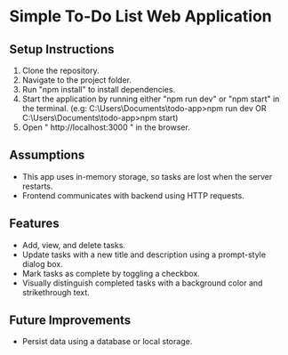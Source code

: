 # Simple To-Do List Web Application #

## Setup Instructions

1. Clone the repository.
2. Navigate to the project folder.
3. Run "npm install" to install dependencies.
4. Start the application by running either "npm run dev" or "npm start" in the terminal.
   (e.g: C:\Users\Documents\todo-app>npm run dev OR C:\Users\Documents\todo-app>npm start)
5. Open " http://localhost:3000 " in the browser.

## Assumptions
- This app uses in-memory storage, so tasks are lost when the server restarts.
- Frontend communicates with backend using HTTP requests.

## Features
- Add, view, and delete tasks.
- Update tasks with a new title and description using a prompt-style dialog box.
- Mark tasks as complete by toggling a checkbox.
- Visually distinguish completed tasks with a background color and strikethrough text.


## Future Improvements
- Persist data using a database or local storage.
